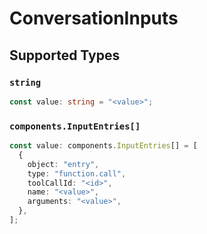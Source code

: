 # ConversationInputs


## Supported Types

### `string`

```typescript
const value: string = "<value>";
```

### `components.InputEntries[]`

```typescript
const value: components.InputEntries[] = [
  {
    object: "entry",
    type: "function.call",
    toolCallId: "<id>",
    name: "<value>",
    arguments: "<value>",
  },
];
```

